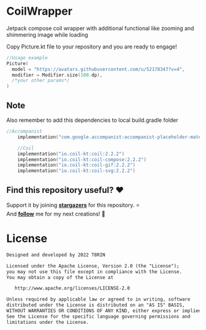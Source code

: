 # CoilWrapper
Jetpack compose coil wrapper with additional functional like zooming and shimmering image while loading

Copy Picture.kt file to your repository and you are ready to engage!

```kotlin
//Usage example
Picture(
  model = "https://avatars.githubusercontent.com/u/52178347?v=4",
  modifier = Modifier.size(100.dp),
  /*your other params*/
)
```

## Note
Also remember to add this dependencies to local build.gradle folder

```kotlin
//Accompanist
    implementation("com.google.accompanist:accompanist-placeholder-material:0.28.0")

    //Coil
    implementation("io.coil-kt:coil:2.2.2")
    implementation("io.coil-kt:coil-compose:2.2.2")
    implementation("io.coil-kt:coil-gif:2.2.2")
    implementation("io.coil-kt:coil-svg:2.2.2")
```

## Find this repository useful? :heart:
Support it by joining __[stargazers](https://github.com/t8rin/coilwrapper/stargazers)__ for this repository. :star: <br>
And __[follow](https://github.com/t8rin)__ me for my next creations! 🤩

# License
```xml
Designed and developed by 2022 T8RIN

Licensed under the Apache License, Version 2.0 (the "License");
you may not use this file except in compliance with the License.
You may obtain a copy of the License at

   http://www.apache.org/licenses/LICENSE-2.0

Unless required by applicable law or agreed to in writing, software
distributed under the License is distributed on an "AS IS" BASIS,
WITHOUT WARRANTIES OR CONDITIONS OF ANY KIND, either express or implied.
See the License for the specific language governing permissions and
limitations under the License.
```


